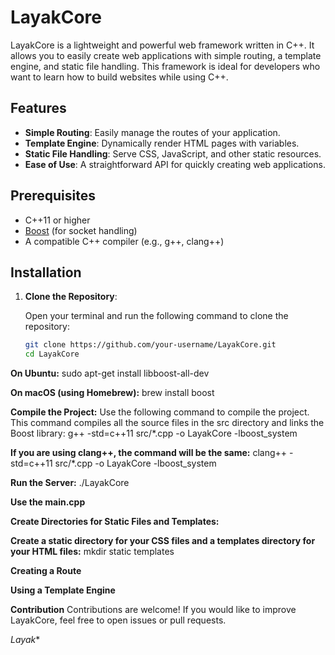 # LayakCore

LayakCore is a lightweight and powerful web framework written in C++. It allows you to easily create web applications with simple routing, a template engine, and static file handling. This framework is ideal for developers who want to learn how to build websites while using C++.

## Features

- **Simple Routing**: Easily manage the routes of your application.
- **Template Engine**: Dynamically render HTML pages with variables.
- **Static File Handling**: Serve CSS, JavaScript, and other static resources.
- **Ease of Use**: A straightforward API for quickly creating web applications.

## Prerequisites

- C++11 or higher
- [Boost](https://www.boost.org/) (for socket handling)
- A compatible C++ compiler (e.g., g++, clang++)

## Installation

1. **Clone the Repository**:

   Open your terminal and run the following command to clone the repository:

   ```bash
   git clone https://github.com/your-username/LayakCore.git
   cd LayakCore


**On Ubuntu:**
sudo apt-get install libboost-all-dev

**On macOS (using Homebrew):**
brew install boost

**Compile the Project:**
Use the following command to compile the project. This command compiles all the source files in the src directory and links the Boost library:
g++ -std=c++11 src/*.cpp -o LayakCore -lboost_system

**If you are using clang++, the command will be the same:**
clang++ -std=c++11 src/*.cpp -o LayakCore -lboost_system

**Run the Server:**
./LayakCore

**Use the main.cpp**

**Create Directories for Static Files and Templates:**

**Create a static directory for your CSS files and a templates directory for your HTML files:**
mkdir static templates

**Creating a Route**

**Using a Template Engine**

**Contribution**
Contributions are welcome! If you would like to improve LayakCore, feel free to open issues or pull requests.

*Layak**
